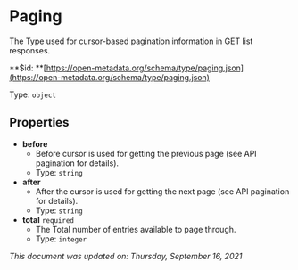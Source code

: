 # Paging

The Type used for cursor-based pagination information in GET list responses.

**$id: **[https://open-metadata.org/schema/type/paging.json](https://open-metadata.org/schema/type/paging.json)

Type: `object`

## Properties

* **before**
  * Before cursor is used for getting the previous page (see API pagination for details).
  * Type: `string`
* **after**
  * After the cursor is used for getting the next page (see API pagination for details).
  * Type: `string`
* **total** `required`
  * The Total number of entries available to page through.
  * Type: `integer`

_This document was updated on: Thursday, September 16, 2021_
